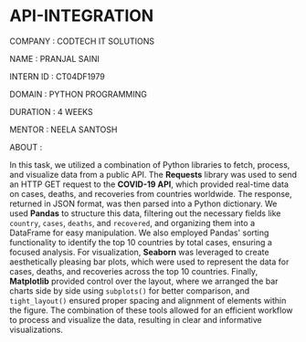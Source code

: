# API-INTEGRATION

COMPANY : CODTECH IT SOLUTIONS

NAME : PRANJAL SAINI 

INTERN ID : CT04DF1979

DOMAIN : PYTHON PROGRAMMING 

DURATION : 4 WEEKS

MENTOR : NEELA SANTOSH 

ABOUT : 

In this task, we utilized a combination of Python libraries to fetch, process, and visualize data from a public API. The **Requests** library was used to send an HTTP GET request to the **COVID-19 API**, which provided real-time data on cases, deaths, and recoveries from countries worldwide. The response, returned in JSON format, was then parsed into a Python dictionary. We used **Pandas** to structure this data, filtering out the necessary fields like `country`, `cases`, `deaths`, and `recovered`, and organizing them into a DataFrame for easy manipulation. We also employed Pandas' sorting functionality to identify the top 10 countries by total cases, ensuring a focused analysis. For visualization, **Seaborn** was leveraged to create aesthetically pleasing bar plots, which were used to represent the data for cases, deaths, and recoveries across the top 10 countries. Finally, **Matplotlib** provided control over the layout, where we arranged the bar charts side by side using `subplots()` for better comparison, and `tight_layout()` ensured proper spacing and alignment of elements within the figure. The combination of these tools allowed for an efficient workflow to process and visualize the data, resulting in clear and informative visualizations.
